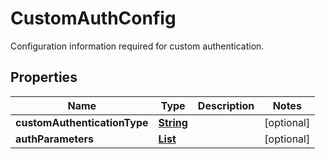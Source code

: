 

# CustomAuthConfig

Configuration information required for custom authentication.

## Properties

| Name | Type | Description | Notes |
|------------ | ------------- | ------------- | -------------|
|**customAuthenticationType** | [**String**](String.md) |  |  [optional] |
|**authParameters** | [**List**](List.md) |  |  [optional] |



